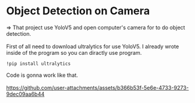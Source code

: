# Object Detection on Camera
=> That project use YoloV5 and open computer's camera for to do object detection.
<br><br>
First of all need to download ultralytics for use YoloV5. I already wrote inside of the program so you can diractly use program.
```bash
!pip install ultralytics
```
Code is gonna work like that.
<br><br>
[https://github.com/user-attachments/assets/b366b53f-5e6e-4733-9273-9dec09aa6b44
](https://github.com/user-attachments/assets/4a8a66ff-6340-482e-a68c-5550ae9facdc)
